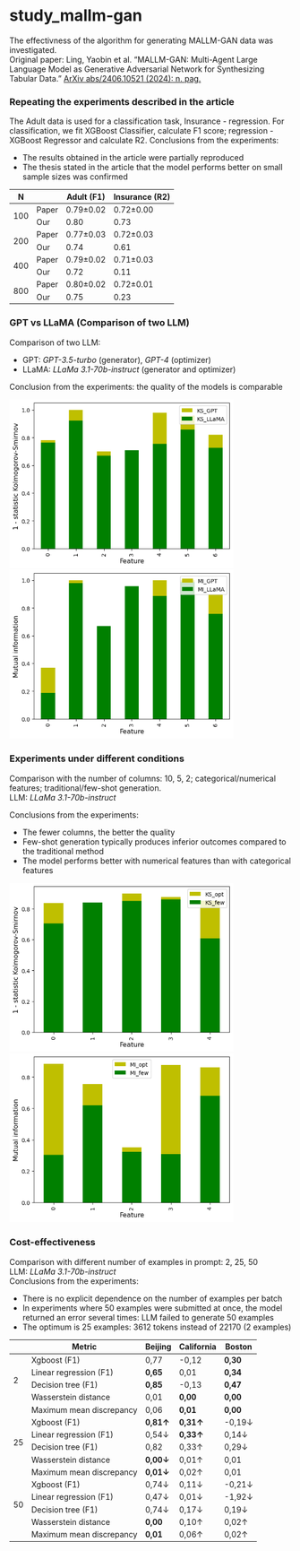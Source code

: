 # study_mallm-gan
The effectivness of the algorithm for generating MALLM-GAN data was investigated.\
Original paper: Ling, Yaobin et al. “MALLM-GAN: Multi-Agent Large Language Model as Generative Adversarial Network for Synthesizing Tabular Data.” [ArXiv abs/2406.10521 (2024): n. pag.](https://arxiv.org/pdf/2406.10521)

### **Repeating the experiments described in the article**
The Adult data is used for a classification task, Insurance - regression. For classification, we fit XGBoost Classifier, calculate F1 score; regression - XGBoost Regressor and calculate R2.
Conclusions from the experiments:
* The results obtained in the article were partially reproduced
* The thesis stated in the article that the model performs better on small sample sizes was confirmed
<table class="tg"><thead>
  <tr>
    <th class="tg-c3ow"><span style="font-weight:bold">N</span></th>
    <th class="tg-0pky"></th>
    <th class="tg-fymr">Adult (<span style="font-weight:bold">F</span>1<span style="font-weight:bold">)</span></th>
    <th class="tg-fymr">Insurance (R2)</th>
  </tr></thead>
<tbody>
  <tr>
    <td class="tg-0pky" rowspan="2">100</td>
    <td class="tg-0pky">Paper</td>
    <td class="tg-0pky">0.79&plusmn0.02</td>
    <td class="tg-0pky">0.72&plusmn0.00</td>
  </tr>
  <tr>
    <td class="tg-0pky">Our</td>
    <td class="tg-0pky">0.80</td>
    <td class="tg-0pky">0.73</td>
  </tr>
  <tr>
    <td class="tg-0pky" rowspan="2">200</td>
    <td class="tg-0pky">Paper</td>
    <td class="tg-0pky">0.77&plusmn0.03</td>
    <td class="tg-0pky">0.72&plusmn0.03</td>
  </tr>
  <tr>
    <td class="tg-0pky">Our</td>
    <td class="tg-0pky">0.74</td>
    <td class="tg-0pky">0.61</td>
  </tr>
  <tr>
    <td class="tg-0pky" rowspan="2">400</td>
    <td class="tg-0pky">Paper</td>
    <td class="tg-0pky">0.79&plusmn0.02</td>
    <td class="tg-0pky">0.71&plusmn0.03</td>
  </tr>
  <tr>
    <td class="tg-0pky">Our</td>
    <td class="tg-0pky">0.72</td>
    <td class="tg-0pky">0.11</td>
  </tr>
  <tr>
    <td class="tg-0pky" rowspan="2">800</td>
    <td class="tg-0pky">Paper</td>
    <td class="tg-0pky">0.80&plusmn0.02</td>
    <td class="tg-0pky">0.72&plusmn0.01</td>
  </tr>
  <tr>
    <td class="tg-0pky">Our</td>
    <td class="tg-0pky">0.75</td>
    <td class="tg-0pky">0.23</td>
  </tr>
</tbody></table>

### **GPT vs LLaMA (Comparison of two LLM)**
Comparison of two LLM:
* GPT: *GPT-3.5-turbo* (generator), *GPT-4* (optimizer)
* LLaMA: *LLaMa 3.1-70b-instruct* (generator and optimizer)

Conclusion from the experiments: the quality of the models is comparable

<img src="https://github.com/KDmitr/study_mallm-gan/blob/main/figure/ki_2.png" alt="{{ include.description }}" width="400"/>  <img src="https://github.com/KDmitr/study_mallm-gan/blob/main/figure/mi_2.png" width="400"/> 
### Experiments under different conditions
Comparison with the number of columns: 10, 5, 2; categorical/numerical features; traditional/few-shot generation.\
LLM: *LLaMa 3.1-70b-instruct*

Conclusions from the experiments:
* The fewer columns, the better the quality
* Few-shot generation typically produces inferior outcomes compared to the traditional method
* The model performs better with numerical features than with categorical features

<img src="https://github.com/KDmitr/study_mallm-gan/blob/main/figure/ki_3.png" alt="{{ include.description }}" width="400"/>  <img src="https://github.com/KDmitr/study_mallm-gan/blob/main/figure/mi_3.png" width="400"/>
### Cost-effectiveness
Comparison with different number of examples in prompt: 2, 25, 50\
LLM: *LLaMa 3.1-70b-instruct*\
Conclusions from the experiments:
* There is no explicit dependence on the number of examples per batch
* In experiments where 50 examples were submitted at once, the model returned an error several times: LLM failed to generate 50 examples
* The optimum is 25 examples: 3612 tokens instead of 22170 (2 examples)
<table class="tg"><thead>
  <tr>
    <th class="tg-0lax"></th>
    <th class="tg-0lax"><span style="font-weight:bold">Metric</span></th>
    <th class="tg-1wig">Beijing</th>
    <th class="tg-1wig">California</th>
    <th class="tg-1wig">Boston</th>
  </tr></thead>
<tbody>
  <tr>
    <td class="tg-0lax" rowspan="5">2<br><br></td>
    <td class="tg-0lax">Xgboost (F1)</td>
    <td class="tg-0lax">0,77</td>
    <td class="tg-0lax">-0,12</td>
    <td class="tg-0lax"><b>0,30</b></td>
  </tr>
  <tr>
    <td class="tg-0lax">Linear regression (F1)</td>
    <td class="tg-0lax"><b>0,65<b></td>
    <td class="tg-0lax">0,01</td>
    <td class="tg-0lax"><b>0,34<b></td>
  </tr>
  <tr>
    <td class="tg-0lax">Decision tree (F1)</td>
    <td class="tg-0lax"><b>0,85<b></td>
    <td class="tg-0lax">-0,13</td>
    <td class="tg-0lax"><b>0,47<b></td>
  </tr>
  <tr>
    <td class="tg-0lax">Wasserstein distance</td>
    <td class="tg-0lax">0,01</td>
    <td class="tg-0lax"><b>0,00<b></td>
    <td class="tg-0lax"><b>0,00<b></td>
  </tr>
  <tr>
    <td class="tg-0lax">Maximum mean discrepancy</td>
    <td class="tg-0lax">0,06</td>
    <td class="tg-0lax"><b>0,01<b></td>
    <td class="tg-0lax"><b>0,00<b></td>
  </tr>
  <tr>
    <td class="tg-0lax" rowspan="5">25<br><br></td>
    <td class="tg-0lax">Xgboost (F1)</td>
    <td class="tg-0lax"><b>0,81&uarr;<b></td>
    <td class="tg-0lax"><b>0,31&uarr;<b></td>
    <td class="tg-0lax">-0,19&darr;</td>
  </tr>
  <tr>
    <td class="tg-0lax">Linear regression (F1)</td>
    <td class="tg-0lax">0,54&darr;</td>
    <td class="tg-0lax"><b>0,33&uarr;</span></td>
    <td class="tg-0lax">0,14&darr;</td>
  </tr>
  <tr>
    <td class="tg-0lax">Decision tree (F1)</td>
    <td class="tg-0lax">0,82</td>
    <td class="tg-0lax">0,33&uarr;</td>
    <td class="tg-0lax">0,29&darr;</td>
  </tr>
  <tr>
    <td class="tg-0lax">Wasserstein distance</td>
    <td class="tg-0lax"><b>0,00&darr;<b></td>
    <td class="tg-0lax">0,01&uarr;</td>
    <td class="tg-0lax">0,01</td>
  </tr>
  <tr>
    <td class="tg-0lax">Maximum mean discrepancy</td>
    <td class="tg-0lax"><b>0,01&darr;<b></td>
    <td class="tg-0lax">0,02&uarr;</td>
    <td class="tg-0lax">0,01</td>
  </tr>
  <tr>
    <td class="tg-0lax" rowspan="5">50<br><br></td>
    <td class="tg-0lax">Xgboost (F1)</td>
    <td class="tg-0lax">0,74&darr;</td>
    <td class="tg-0lax">0,11&darr;</td>
    <td class="tg-0lax">-0,21&darr;</td>
  </tr>
  <tr>
    <td class="tg-0lax">Linear regression (F1)</td>
    <td class="tg-0lax">0,47&darr;</td>
    <td class="tg-0lax">0,01&darr;</td>
    <td class="tg-0lax">-1,92&darr;</td>
  </tr>
  <tr>
    <td class="tg-0lax">Decision tree (F1)</td>
    <td class="tg-0lax">0,74&darr;</td>
    <td class="tg-0lax">0,17&darr;</td>
    <td class="tg-0lax">0,19&darr;</td>
  </tr>
  <tr>
    <td class="tg-0lax">Wasserstein distance</td>
    <td class="tg-0lax"><b>0,00<b></td>
    <td class="tg-0lax">0,10&uarr;</td>
    <td class="tg-0lax">0,02&uarr;</td>
  </tr>
  <tr>
    <td class="tg-0lax">Maximum mean discrepancy</td>
    <td class="tg-0lax"><b>0,01<b></td>
    <td class="tg-0lax">0,06&uarr;</td>
    <td class="tg-0lax">0,02&uarr;</td>
  </tr>
</tbody></table>
